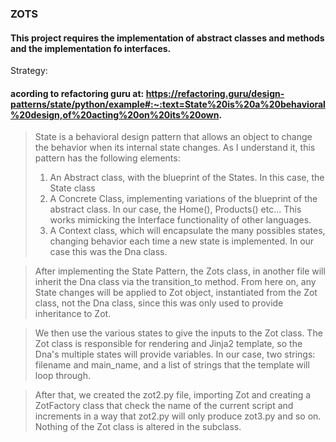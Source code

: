 ### ZOTS

#### This project requires the implementation of abstract classes and methods and the implementation fo interfaces.


Strategy:
#### acording to refactoring guru at: https://refactoring.guru/design-patterns/state/python/example#:~:text=State%20is%20a%20behavioral%20design,of%20acting%20on%20its%20own.
> State is a behavioral design pattern that allows an object to 
> change the behavior when its internal state changes.
> As I understand it, this pattern has the following elements:
>   1. An Abstract class, with the blueprint of the States. In this case, the State class
>   2. A Concrete Class, implementing variations of the blueprint of the abstract class. In our case, the Home(), 
>    Products() etc... This works mimicking the Interface functionality of other languages.
>   3. A Context class, which will encapsulate the many possibles states, changing behavior each time a new state is implemented. In our case 
>    this was the Dna class.


>After implementing the State Pattern, the Zots class, in another file will inherit the Dna class via the
>transition_to method. From here on, any State changes will be applied to Zot object, instantiated from the Zot class,
>not the Dna class, since this was only used to provide inheritance to Zot.
> 

> We then use the various states to give the inputs to the Zot class. The Zot class is responsible for rendering and
> Jinja2 template, so the Dna's multiple states will provide variables. In our case, two strings: filename and main_name, 
> and a list of strings that the template will loop through.
> 

> After that, we created the zot2.py file, importing Zot and creating a ZotFactory class that check the name of the 
> current script and increments in a way that zot2.py will only produce zot3.py and so on. Nothing of the Zot class is
> altered in the subclass.



 
 
